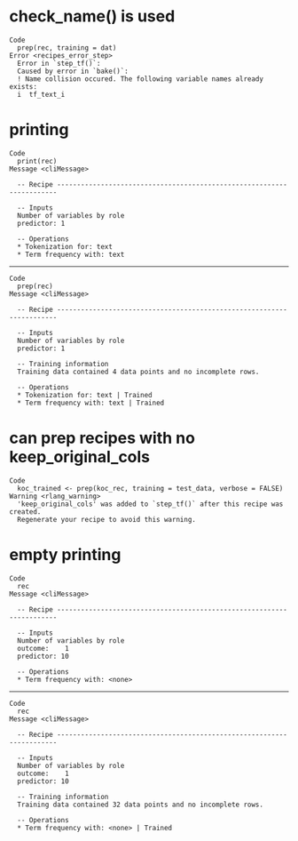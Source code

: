 # check_name() is used

    Code
      prep(rec, training = dat)
    Error <recipes_error_step>
      Error in `step_tf()`:
      Caused by error in `bake()`:
      ! Name collision occured. The following variable names already exists:
      i  tf_text_i

# printing

    Code
      print(rec)
    Message <cliMessage>
      
      -- Recipe ----------------------------------------------------------------------
      
      -- Inputs 
      Number of variables by role
      predictor: 1
      
      -- Operations 
      * Tokenization for: text
      * Term frequency with: text

---

    Code
      prep(rec)
    Message <cliMessage>
      
      -- Recipe ----------------------------------------------------------------------
      
      -- Inputs 
      Number of variables by role
      predictor: 1
      
      -- Training information 
      Training data contained 4 data points and no incomplete rows.
      
      -- Operations 
      * Tokenization for: text | Trained
      * Term frequency with: text | Trained

# can prep recipes with no keep_original_cols

    Code
      koc_trained <- prep(koc_rec, training = test_data, verbose = FALSE)
    Warning <rlang_warning>
      'keep_original_cols' was added to `step_tf()` after this recipe was created.
      Regenerate your recipe to avoid this warning.

# empty printing

    Code
      rec
    Message <cliMessage>
      
      -- Recipe ----------------------------------------------------------------------
      
      -- Inputs 
      Number of variables by role
      outcome:    1
      predictor: 10
      
      -- Operations 
      * Term frequency with: <none>

---

    Code
      rec
    Message <cliMessage>
      
      -- Recipe ----------------------------------------------------------------------
      
      -- Inputs 
      Number of variables by role
      outcome:    1
      predictor: 10
      
      -- Training information 
      Training data contained 32 data points and no incomplete rows.
      
      -- Operations 
      * Term frequency with: <none> | Trained

